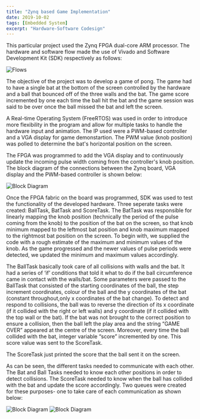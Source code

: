 ```yaml
---
title: "Zynq based Game Implementation"
date: 2019-10-02
tags: [Embedded System]
excerpt: "Hardware-Software Codesign"
---
```


This particular project used the Zynq FPGA dual-core ARM processor. The hardware and software flow  made the use of Vivado and Software Development Kit (SDK) respectively as follows:

<img src="{{ site.url }}{{ site.baseurl }}/images/embedded/bitfile.jpg" alt="Flows">


The objective of the project was to develop a game of pong. The game had to have a single bat at the bottom of the screen controlled by the hardware and a ball that bounced off of the three walls and the bat. The game score incremented by one each time the ball hit the bat and the game session was said to be over once the ball missed the bat and left the screen.

A Real-time Operating System (FreeRTOS) was used in order to introduce more flexibility in the program and allow for multiple tasks to handle the hardware input and animation.
The IP used were a PWM-based controller and a VGA display for game demonstartion. The PWM value (knob position) was polled to determine the bat's horizontal position on the screen. 

The FPGA was programmed to add the VGA display and to continuously update the incoming pulse width coming from the controller's knob position. The block diagram of the connections between the Zynq board, VGA display and the PWM-based controller is shown below:

<img src="{{ site.url }}{{ site.baseurl }}/images/embedded/block.jpg" alt="Block Diagram">

Once the FPGA fabric on the board was programmed, SDK was used to test the functionality of the developed hardware. Three seperate tasks were created: BallTask, BatTask and ScoreTask. 
The BatTask was responsible for linearly mapping the knob position (technically the period of the pulse coming from the knob) to the position of the bat on the screen, so that knob minimum mapped to the leftmost bat position and knob maximum mapped to the rightmost bat position on the screen. To begin with, we supplied the code with a rough estimate of the maximum and minimum values of the knob. As the game progressed and the newer values of pulse periods were detected, we updated the minimum and maximum values accordingly.

The  BallTask basically took care of all collisions with walls and the bat. It had a series of ‘if’ conditions that told it what to do if the ball circumference came in contact with the walls/bat.
Some parameters were passed to the BallTask that consisted of the starting coordinates of the ball, the step increment coordinates, colour of the ball and the y coordinates of the bat (constant throughout,only x coordinates of the bat change). To detect and respond to collisions, the ball was to reverse the direction of its x coordinate (if it collided with the right or left walls) and y coordinate (if it collided with the top wall or the bat). If the bat was not brought to the correct position to ensure a collision, then the ball left the play area and the string “GAME OVER” appeared at the centre of the screen. Moreover, every time the ball collided with the bat, integer variable “score” incremented by one. This score value was sent to the ScoreTask.

The ScoreTask just printed the score that the ball sent it on the screen.

As can be seen, the different tasks needed to communicate with each other. The Bat and Ball Tasks needed to know each other positions in order to detect collisions. The ScoreTask needed to know when the ball has collided with the bat and update the score accordingly. Two queues were created for these purposes- one to take care of each communication as shown below:

<img src="{{ site.url }}{{ site.baseurl }}/images/embedded/batpos.jpg" alt="Block Diagram">

<img src="{{ site.url }}{{ site.baseurl }}/images/embedded/score.jpg" alt="Block Diagram">

